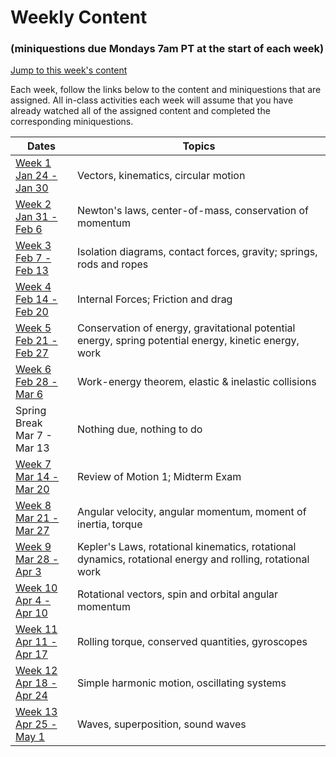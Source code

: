 # Weekly Content 
### (miniquestions due Mondays 7am PT at the start of each week)

[Jump to this week's content](#bottom)

Each week, follow the links below to the content and miniquestions that are assigned. All in-class activities each week will assume that you have already watched all of the assigned content and completed the corresponding miniquestions.

Dates                               | Topics
----------------------------------- | --------------------------------------------------
[Week 1 <br> Jan 24 - Jan 30](week1) |Vectors, kinematics, circular motion
[Week 2 <br> Jan 31 - Feb 6](week2) |  Newton's laws, center-of-mass, conservation of momentum
[Week 3 <br> Feb 7 - Feb 13](week3) |  Isolation diagrams, contact forces, gravity; springs, rods and ropes
[Week 4 <br>  Feb 14 - Feb 20](week4) |  Internal Forces; Friction and drag
[Week 5 <br> Feb 21 - Feb 27](week5) | Conservation of energy, gravitational potential energy, spring potential energy, kinetic energy, work
[Week 6 <br>  Feb 28 - Mar 6](week6) |  Work-energy theorem, elastic & inelastic collisions
Spring Break <br>  Mar 7 - Mar 13 | Nothing due, nothing to do
[Week 7 <br>  Mar 14 - Mar 20](week7) |  Review of Motion 1; Midterm Exam
[Week 8 <br>  Mar 21 - Mar 27](week8) |  Angular velocity, angular momentum, moment of inertia, torque
[Week 9 <br>  Mar 28 - Apr 3](week9) |  Kepler's Laws, rotational kinematics, rotational dynamics, rotational energy and rolling, rotational work
[Week 10 <br> Apr 4 - Apr 10](week10) | Rotational vectors, spin and orbital angular momentum
[Week 11 <br> Apr 11 - Apr 17](week11) | Rolling torque, conserved quantities, gyroscopes
[Week 12 <br> Apr 18 - Apr 24](week12) | Simple harmonic motion, oscillating systems
[Week 13 <br> Apr 25 - May 1](week13) | Waves, superposition, sound waves 

<br>

<br>

<br>

<a id="bottom"></a>

